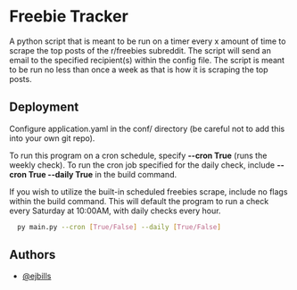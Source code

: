 
# Freebie Tracker

A python script that is meant to be run on a timer every x amount of time to scrape the top posts of the r/freebies subreddit. The script will send an email to the specified recipient(s) within the config file. The script is meant to be run no less than once a week as that is how it is scraping the top posts.

## Deployment

Configure application.yaml in the conf/ directory (be careful not to add this into your own git repo).

To run this program on a cron schedule, specify **--cron True** (runs the weekly check). To run the cron job specified for the daily check, include **--cron True --daily True** in the build command.

If you wish to utilize the built-in scheduled freebies scrape, include no flags within the build command. This will default the program to run a check every Saturday at 10:00AM, with daily checks every hour.

```bash
  py main.py --cron [True/False] --daily [True/False]
```

## Authors

- [@ejbills](https://github.com/ejbills)

